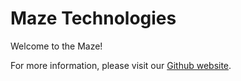 
# Maze Technologies

Welcome to the Maze!

For more information, please visit our [Github website](https://maze-technology.github.io/).
